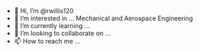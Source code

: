 - 👋 Hi, I’m @rwillis120
- 👀 I’m interested in ... Mechanical and Aerospace Engineering
- 🌱 I’m currently learning ...
- 💞️ I’m looking to collaborate on ...
- 📫 How to reach me ...

<!---
rwillis120/rwillis120 is a ✨ special ✨ repository because its `README.md` (this file) appears on your GitHub profile.
You can click the Preview link to take a look at your changes.
--->
